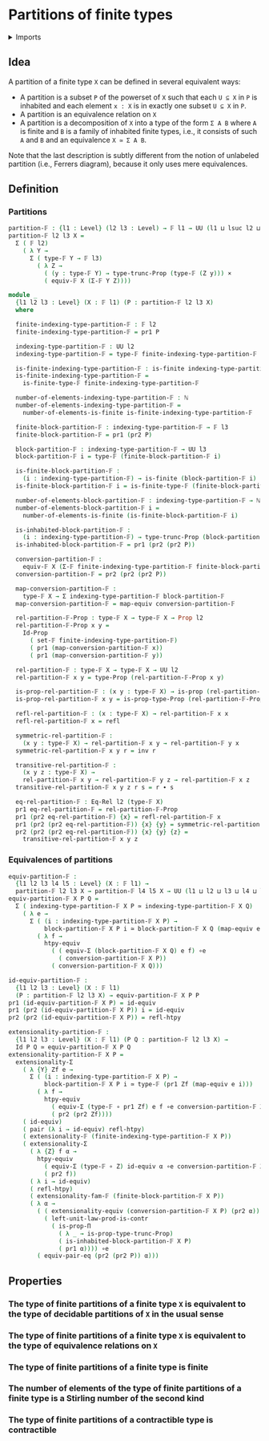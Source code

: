 # Partitions of finite types

<details><summary>Imports</summary>
```agda
module univalent-combinatorics.partitions where
open import elementary-number-theory.natural-numbers
open import foundation.cartesian-product-types
open import foundation.contractible-types
open import foundation.dependent-pair-types
open import foundation.equality-cartesian-product-types
open import foundation.equivalence-extensionality
open import foundation.equivalence-relations
open import foundation.equivalences
open import foundation.function-extensionality
open import foundation.functions
open import foundation.functoriality-dependent-pair-types
open import foundation.fundamental-theorem-of-identity-types
open import foundation.homotopies
open import foundation.identity-types
open import foundation.inhabited-types
open import foundation.propositional-truncations
open import foundation.propositions
open import foundation.sets
open import foundation.structure-identity-principle
open import foundation.type-arithmetic-cartesian-product-types
open import foundation.univalence
open import foundation.universe-levels
open import univalent-combinatorics.dependent-sum-finite-types
open import univalent-combinatorics.equality-finite-types
open import univalent-combinatorics.finite-types
```
</details>

## Idea

A partition of a finite type `X` can be defined in several equivalent ways:

- A partition is a subset `P` of the powerset of `X` such that each `U ⊆ X` in `P` is inhabited and each element `x : X` is in exactly one subset `U ⊆ X` in `P`.
- A partition is an equivalence relation on `X`
- A partition is a decomposition of `X` into a type of the form `Σ A B` where `A` is finite and `B` is a family of inhabited finite types, i.e., it consists of such `A` and `B` and an equivalence `X ≃ Σ A B`.

Note that the last description is subtly different from the notion of unlabeled partition (i.e., Ferrers diagram), because it only uses mere equivalences.

## Definition

### Partitions

```agda
partition-𝔽 : {l1 : Level} (l2 l3 : Level) → 𝔽 l1 → UU (l1 ⊔ lsuc l2 ⊔ lsuc l3)
partition-𝔽 l2 l3 X =
  Σ ( 𝔽 l2)
    ( λ Y →
      Σ ( type-𝔽 Y → 𝔽 l3)
        ( λ Z →
          ( (y : type-𝔽 Y) → type-trunc-Prop (type-𝔽 (Z y))) ×
          ( equiv-𝔽 X (Σ-𝔽 Y Z))))

module _
  {l1 l2 l3 : Level} (X : 𝔽 l1) (P : partition-𝔽 l2 l3 X)
  where

  finite-indexing-type-partition-𝔽 : 𝔽 l2
  finite-indexing-type-partition-𝔽 = pr1 P

  indexing-type-partition-𝔽 : UU l2
  indexing-type-partition-𝔽 = type-𝔽 finite-indexing-type-partition-𝔽

  is-finite-indexing-type-partition-𝔽 : is-finite indexing-type-partition-𝔽
  is-finite-indexing-type-partition-𝔽 =
    is-finite-type-𝔽 finite-indexing-type-partition-𝔽

  number-of-elements-indexing-type-partition-𝔽 : ℕ
  number-of-elements-indexing-type-partition-𝔽 =
    number-of-elements-is-finite is-finite-indexing-type-partition-𝔽

  finite-block-partition-𝔽 : indexing-type-partition-𝔽 → 𝔽 l3
  finite-block-partition-𝔽 = pr1 (pr2 P)

  block-partition-𝔽 : indexing-type-partition-𝔽 → UU l3
  block-partition-𝔽 i = type-𝔽 (finite-block-partition-𝔽 i)

  is-finite-block-partition-𝔽 :
    (i : indexing-type-partition-𝔽) → is-finite (block-partition-𝔽 i)
  is-finite-block-partition-𝔽 i = is-finite-type-𝔽 (finite-block-partition-𝔽 i)

  number-of-elements-block-partition-𝔽 : indexing-type-partition-𝔽 → ℕ
  number-of-elements-block-partition-𝔽 i =
    number-of-elements-is-finite (is-finite-block-partition-𝔽 i)

  is-inhabited-block-partition-𝔽 :
    (i : indexing-type-partition-𝔽) → type-trunc-Prop (block-partition-𝔽 i)
  is-inhabited-block-partition-𝔽 = pr1 (pr2 (pr2 P))

  conversion-partition-𝔽 :
    equiv-𝔽 X (Σ-𝔽 finite-indexing-type-partition-𝔽 finite-block-partition-𝔽)
  conversion-partition-𝔽 = pr2 (pr2 (pr2 P))

  map-conversion-partition-𝔽 :
    type-𝔽 X → Σ indexing-type-partition-𝔽 block-partition-𝔽
  map-conversion-partition-𝔽 = map-equiv conversion-partition-𝔽

  rel-partition-𝔽-Prop : type-𝔽 X → type-𝔽 X → Prop l2
  rel-partition-𝔽-Prop x y =
    Id-Prop
      ( set-𝔽 finite-indexing-type-partition-𝔽)
      ( pr1 (map-conversion-partition-𝔽 x))
      ( pr1 (map-conversion-partition-𝔽 y))

  rel-partition-𝔽 : type-𝔽 X → type-𝔽 X → UU l2
  rel-partition-𝔽 x y = type-Prop (rel-partition-𝔽-Prop x y)

  is-prop-rel-partition-𝔽 : (x y : type-𝔽 X) → is-prop (rel-partition-𝔽 x y)
  is-prop-rel-partition-𝔽 x y = is-prop-type-Prop (rel-partition-𝔽-Prop x y)

  refl-rel-partition-𝔽 : (x : type-𝔽 X) → rel-partition-𝔽 x x
  refl-rel-partition-𝔽 x = refl

  symmetric-rel-partition-𝔽 :
    (x y : type-𝔽 X) → rel-partition-𝔽 x y → rel-partition-𝔽 y x
  symmetric-rel-partition-𝔽 x y r = inv r

  transitive-rel-partition-𝔽 :
    (x y z : type-𝔽 X) →
    rel-partition-𝔽 x y → rel-partition-𝔽 y z → rel-partition-𝔽 x z
  transitive-rel-partition-𝔽 x y z r s = r ∙ s

  eq-rel-partition-𝔽 : Eq-Rel l2 (type-𝔽 X)
  pr1 eq-rel-partition-𝔽 = rel-partition-𝔽-Prop
  pr1 (pr2 eq-rel-partition-𝔽) {x} = refl-rel-partition-𝔽 x
  pr1 (pr2 (pr2 eq-rel-partition-𝔽)) {x} {y} = symmetric-rel-partition-𝔽 x y
  pr2 (pr2 (pr2 eq-rel-partition-𝔽)) {x} {y} {z} =
    transitive-rel-partition-𝔽 x y z
```

### Equivalences of partitions

```agda
equiv-partition-𝔽 :
  {l1 l2 l3 l4 l5 : Level} (X : 𝔽 l1) →
  partition-𝔽 l2 l3 X → partition-𝔽 l4 l5 X → UU (l1 ⊔ l2 ⊔ l3 ⊔ l4 ⊔ l5)
equiv-partition-𝔽 X P Q =
  Σ ( indexing-type-partition-𝔽 X P ≃ indexing-type-partition-𝔽 X Q)
    ( λ e →
      Σ ( (i : indexing-type-partition-𝔽 X P) →
          block-partition-𝔽 X P i ≃ block-partition-𝔽 X Q (map-equiv e i))
        ( λ f →
          htpy-equiv
            ( ( equiv-Σ (block-partition-𝔽 X Q) e f) ∘e
              ( conversion-partition-𝔽 X P))
            ( conversion-partition-𝔽 X Q)))

id-equiv-partition-𝔽 :
  {l1 l2 l3 : Level} (X : 𝔽 l1)
  (P : partition-𝔽 l2 l3 X) → equiv-partition-𝔽 X P P
pr1 (id-equiv-partition-𝔽 X P) = id-equiv
pr1 (pr2 (id-equiv-partition-𝔽 X P)) i = id-equiv
pr2 (pr2 (id-equiv-partition-𝔽 X P)) = refl-htpy

extensionality-partition-𝔽 :
  {l1 l2 l3 : Level} (X : 𝔽 l1) (P Q : partition-𝔽 l2 l3 X) →
  Id P Q ≃ equiv-partition-𝔽 X P Q
extensionality-partition-𝔽 X P =
  extensionality-Σ
    ( λ {Y} Zf e →
      Σ ( (i : indexing-type-partition-𝔽 X P) →
          block-partition-𝔽 X P i ≃ type-𝔽 (pr1 Zf (map-equiv e i)))
        ( λ f →
          htpy-equiv
            ( equiv-Σ (type-𝔽 ∘ pr1 Zf) e f ∘e conversion-partition-𝔽 X P)
            ( pr2 (pr2 Zf))))
    ( id-equiv)
    ( pair (λ i → id-equiv) refl-htpy)
    ( extensionality-𝔽 (finite-indexing-type-partition-𝔽 X P))
    ( extensionality-Σ
      ( λ {Z} f α →
        htpy-equiv
          ( equiv-Σ (type-𝔽 ∘ Z) id-equiv α ∘e conversion-partition-𝔽 X P)
          ( pr2 f))
      ( λ i → id-equiv)
      ( refl-htpy)
      ( extensionality-fam-𝔽 (finite-block-partition-𝔽 X P))
      ( λ α →
        ( ( extensionality-equiv (conversion-partition-𝔽 X P) (pr2 α)) ∘e
          ( left-unit-law-prod-is-contr
            ( is-prop-Π
              ( λ _ → is-prop-type-trunc-Prop)
              ( is-inhabited-block-partition-𝔽 X P)
              ( pr1 α)))) ∘e
        ( equiv-pair-eq (pr2 (pr2 P)) α)))
```

## Properties

### The type of finite partitions of a finite type `X` is equivalent to the type of decidable partitions of `X` in the usual sense

### The type of finite partitions of a finite type `X` is equivalent to the type of equivalence relations on `X`

### The type of finite partitions of a finite type is finite

### The number of elements of the type of finite partitions of a finite type is a Stirling number of the second kind

### The type of finite partitions of a contractible type is contractible
